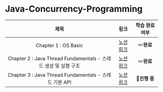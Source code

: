 # Java-Concurrency-Programming

|                          제목                           | 링크 |  학습 완료 여부  |
|:-----------------------------------------------------:|:----:|:----------:|
|                 Chapter 1 : OS Basic                  | [노션 링크](https://achieved-beach-2ff.notion.site/1-OS-9761ce9fa55e4fd6bb28964577249778?pvs=4)|  ✏**️완료**  |
| Chapter 2 : Java Thread Fundamentals - 스레드 생성 및 실행 구조 | [노션 링크](https://achieved-beach-2ff.notion.site/2-Java-Thread-Fundamentals-cbf78a95eb9349fa8e5d36dab0383034?pvs=4)| ✏**️완료** |
|   Chapter 3 : Java Thread Fundamentals - 스레드 기본 API   | [노션 링크]()| 🌱**️진행 중** |

